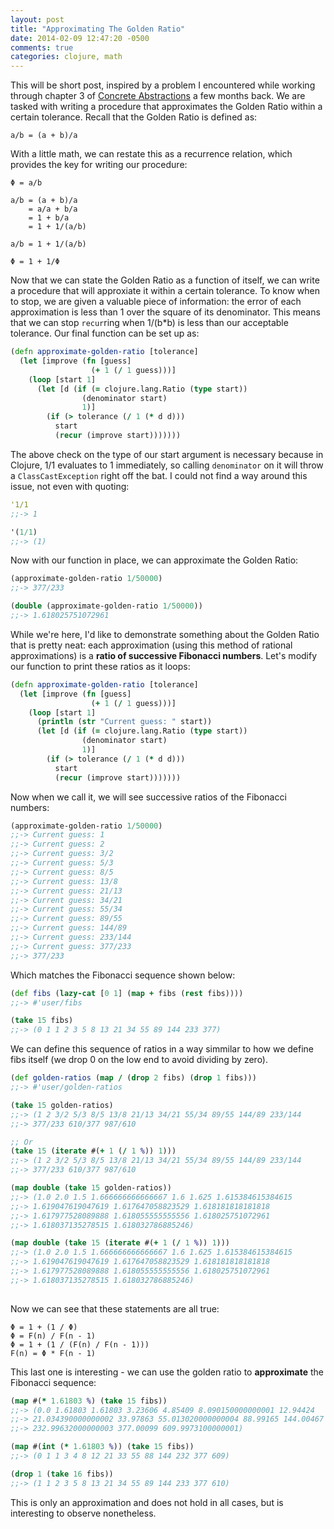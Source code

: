 ```yaml
---
layout: post
title: "Approximating The Golden Ratio"
date: 2014-02-09 12:47:20 -0500
comments: true
categories: clojure, math
---
```


This will be short post, inspired by a problem I encountered while
working through chapter 3 of
[Concrete Abstractions](https://gustavus.edu/+max/concrete-abstractions.html)
a few months back. We are tasked with writing a procedure that
approximates the Golden Ratio within a certain tolerance. Recall that
the Golden Ratio is defined as:

``` text
a/b = (a + b)/a
```

With a little math, we can restate this as a recurrence relation,
which provides the key for writing our procedure:

``` text
Φ = a/b

a/b = (a + b)/a
    = a/a + b/a
    = 1 + b/a
    = 1 + 1/(a/b)

a/b = 1 + 1/(a/b)

Φ = 1 + 1/Φ
```

Now that we can state the Golden Ratio as a function of itself, we can
write a procedure that will approxiate it within a certain tolerance.
To know when to stop, we are given a valuable piece of information:
the error of each approximation is less than 1 over the square of its
denominator. This means that we can stop `recur`ring when 1/(b*b) is
less than our acceptable tolerance. Our final function can be set up
as:

``` clojure
(defn approximate-golden-ratio [tolerance]
  (let [improve (fn [guess]
                  (+ 1 (/ 1 guess)))]
    (loop [start 1]
      (let [d (if (= clojure.lang.Ratio (type start))
                (denominator start)
                1)]
        (if (> tolerance (/ 1 (* d d)))
          start
          (recur (improve start)))))))
```

The above check on the type of our start argument is necessary because
in Clojure, 1/1 evaluates to 1 immediately, so calling `denominator`
on it will throw a `ClassCastException` right off the bat. I could not
find a way around this issue, not even with quoting:

``` clojure
'1/1
;;-> 1

'(1/1)
;;-> (1)
```

Now with our function in place, we can approximate the Golden Ratio:

``` clojure
(approximate-golden-ratio 1/50000)
;;-> 377/233

(double (approximate-golden-ratio 1/50000))
;;-> 1.618025751072961
```

While we're here, I'd like to demonstrate something about the Golden
Ratio that is pretty neat: each approximation (using this method of
rational approximations) is a **ratio of successive Fibonacci
numbers**. Let's modify our function to print these ratios as it
loops:

``` clojure
(defn approximate-golden-ratio [tolerance]
  (let [improve (fn [guess]
                  (+ 1 (/ 1 guess)))]
    (loop [start 1]
      (println (str "Current guess: " start))
      (let [d (if (= clojure.lang.Ratio (type start))
                (denominator start)
                1)]
        (if (> tolerance (/ 1 (* d d)))
          start
          (recur (improve start)))))))
```

Now when we call it, we will see successive ratios of the Fibonacci numbers:

``` clojure
(approximate-golden-ratio 1/50000)
;;-> Current guess: 1
;;-> Current guess: 2
;;-> Current guess: 3/2
;;-> Current guess: 5/3
;;-> Current guess: 8/5
;;-> Current guess: 13/8
;;-> Current guess: 21/13
;;-> Current guess: 34/21
;;-> Current guess: 55/34
;;-> Current guess: 89/55
;;-> Current guess: 144/89
;;-> Current guess: 233/144
;;-> Current guess: 377/233
;;-> 377/233
```

Which matches the Fibonacci sequence shown below:

``` clojure
(def fibs (lazy-cat [0 1] (map + fibs (rest fibs))))
;;-> #'user/fibs

(take 15 fibs)
;;-> (0 1 1 2 3 5 8 13 21 34 55 89 144 233 377)
```

We can define this sequence of ratios in a way simmilar to how we
define fibs itself (we drop 0 on the low end to avoid dividing by
zero).

``` clojure
(def golden-ratios (map / (drop 2 fibs) (drop 1 fibs)))
;;-> #'user/golden-ratios

(take 15 golden-ratios)
;;-> (1 2 3/2 5/3 8/5 13/8 21/13 34/21 55/34 89/55 144/89 233/144
;;-> 377/233 610/377 987/610

;; Or
(take 15 (iterate #(+ 1 (/ 1 %)) 1)))
;;-> (1 2 3/2 5/3 8/5 13/8 21/13 34/21 55/34 89/55 144/89 233/144
;;-> 377/233 610/377 987/610

(map double (take 15 golden-ratios))
;;-> (1.0 2.0 1.5 1.666666666666667 1.6 1.625 1.615384615384615
;;-> 1.619047619047619 1.617647058823529 1.618181818181818
;;-> 1.617977528089888 1.618055555555556 1.618025751072961
;;-> 1.618037135278515 1.618032786885246)

(map double (take 15 (iterate #(+ 1 (/ 1 %)) 1)))
;;-> (1.0 2.0 1.5 1.666666666666667 1.6 1.625 1.615384615384615
;;-> 1.619047619047619 1.617647058823529 1.618181818181818
;;-> 1.617977528089888 1.618055555555556 1.618025751072961
;;-> 1.618037135278515 1.618032786885246)
  
```

Now we can see that these statements are all true:

``` text
Φ = 1 + (1 / Φ)
Φ = F(n) / F(n - 1)
Φ = 1 + (1 / (F(n) / F(n - 1)))
F(n) = Φ * F(n - 1)
```

This last one is interesting - we can use the golden ratio to
**approximate** the Fibonacci sequence:

``` clojure
(map #(* 1.61803 %) (take 15 fibs))
;;-> (0.0 1.61803 1.61803 3.23606 4.85409 8.090150000000001 12.94424
;;-> 21.034390000000002 33.97863 55.013020000000004 88.99165 144.00467
;;-> 232.99632000000003 377.00099 609.9973100000001)

(map #(int (* 1.61803 %)) (take 15 fibs))
;;-> (0 1 1 3 4 8 12 21 33 55 88 144 232 377 609)

(drop 1 (take 16 fibs))
;;-> (1 1 2 3 5 8 13 21 34 55 89 144 233 377 610)

```

This is only an approximation and does not hold in all cases, but is
interesting to observe nonetheless.

